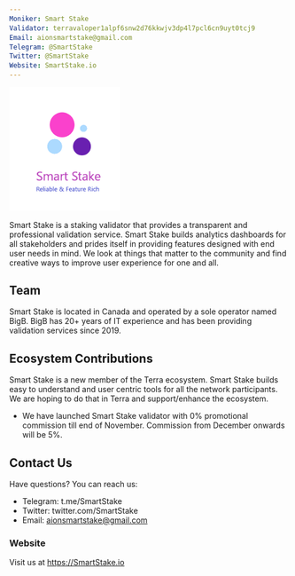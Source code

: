 ```yaml
---
Moniker: Smart Stake
Validator: terravaloper1alpf6snw2d76kkwjv3dp4l7pcl6cn9uyt0tcj9
Email: aionsmartstake@gmail.com
Telegram: @SmartStake
Twitter: @SmartStake
Website: SmartStake.io
---
```


<img src="https://github.com/SmartStake/info/blob/master/logo/smartstake.png" width="200px"></img>

Smart Stake is a staking validator that provides a transparent and professional validation service. Smart Stake builds analytics dashboards for all stakeholders and prides itself in providing features designed with end user needs in mind. We look at things that matter to the community and find creative ways to improve user experience for one and all. 

## Team

Smart Stake is located in Canada and operated by a sole operator named BigB. BigB has 20+ years of IT experience and has been providing validation services since 2019.


## Ecosystem Contributions

Smart Stake is a new member of the Terra ecosystem. Smart Stake builds easy to understand and user centric tools for all the network participants. We are hoping to do that in Terra and support/enhance the ecosystem.

- We have launched Smart Stake validator with 0% promotional commission till end of November. Commission from December onwards will be 5%.


## Contact Us

Have questions? You can reach us:

- Telegram: t.me/SmartStake
- Twitter: twitter.com/SmartStake
- Email: aionsmartstake@gmail.com

### Website

Visit us at https://SmartStake.io
